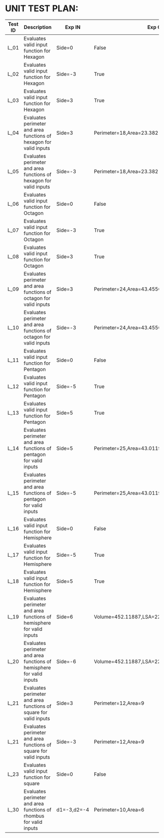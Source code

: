 # UNIT TEST PLAN:


| **Test ID** | **Description**                                              | **Exp IN** | **Exp OUT** | **Actual Out** |**Status**|**Type Of Test**  |    
|-------------|--------------------------------------------------------------|------------|-------------|----------------|------------------|---|
|  L_01       |Evaluates valid input function for Hexagon|  Side=0 |False|False|PASS|Scenario based |
|  L_02       |Evaluates valid input function for Hexagon|  Side=-3 |True|True|PASS|Scenario based |
|  L_03       |Evaluates valid input function for Hexagon|  Side=3 |True|True|PASS|Scenario based |
|  L_04       |Evaluates perimeter and area functions of hexagon for valid inputs|  Side=3 |Perimeter=18,Area=23.382|Perimeter=18,Area=23.382|PASS|Requirement based |
|  L_05       |Evaluates perimeter and area functions of hexagon for valid inputs|  Side=-3 |Perimeter=18,Area=23.382|Perimeter=18,Area=23.382|PASS|Requirement based |
|  L_06       |Evaluates valid input function for Octagon|  Side=0 |False|False|PASS|Scenario based |
|  L_07       |Evaluates valid input function for Octagon|  Side=-3 |True|True|PASS|Scenario based |
|  L_08       |Evaluates valid input function for Octagon|  Side=3 |True|True|PASS|Scenario based |
|  L_09       |Evaluates perimeter and area functions of octagon for valid inputs|  Side=3 |Perimeter=24,Area=43.4556|Perimeter=24,Area=43.4556|PASS|Requirement based |
|  L_10       |Evaluates perimeter and area functions of octagon for valid inputs|  Side=-3 |Perimeter=24,Area=43.4556|Perimeter=24,Area=43.4556|PASS|Requirement based |
|  L_11       |Evaluates valid input function for Pentagon|  Side=0 |False|False|PASS|Scenario based |
|  L_12       |Evaluates valid input function for Pentagon|  Side=-5 |True|True|PASS|Scenario based |
|  L_13       |Evaluates valid input function for Pentagon|  Side=5 |True|True|PASS|Scenario based |
|  L_14       |Evaluates perimeter and area functions of pentagon for valid inputs|  Side=5 |Perimeter=25,Area=43.011925|Perimeter=25,Area=43.011925|PASS|Requirement based |
|  L_15       |Evaluates perimeter and area functions of pentagon for valid inputs|  Side=-5 |Perimeter=25,Area=43.011925|Perimeter=25,Area=43.011925|PASS|Requirement based |
|  L_16       |Evaluates valid input function for Hemisphere|  Side=0 |False|False|PASS|Scenario based |
|  L_17       |Evaluates valid input function for Hemisphere|  Side=-5 |True|True|PASS|Scenario based |
|  L_18       |Evaluates valid input function for Hemisphere|  Side=5 |True|True|PASS|Scenario based |
|  L_19       |Evaluates perimeter and area functions of hemisphere for valid inputs|  Side=6 |Volume=452.11887,LSA=226.28572,TSA=339.42856|Volume=452.11887,LSA=226.28572,TSA=339.42856|PASS|Requirement based |
|  L_20       |Evaluates perimeter and area functions of hemisphere for valid inputs|  Side=-6 |Volume=452.11887,LSA=226.28572,TSA=339.42856|Volume=452.11887,LSA=226.28572,TSA=339.42856|PASS|Requirement based |
| L_21 |Evaluates perimeter and area functions of square for valid inputs| Side=3 |Perimeter=12,Area=9|Perimeter=12,Area=9|PASS|Requirement based |
| L_21 |Evaluates perimeter and area functions of square for valid inputs| Side=-3 |Perimeter=12,Area=9|Perimeter=12,Area=9|PASS|Requirement based |
| L_23 |Evaluates valid input function for square| Side=0 |False|False|PASS|Scenario based | | L_24 |Evaluates valid input function for square| Side=-3 |True|True|PASS|Scenario based | | L_25 |Evaluates valid input function for square| Side=3 |True|True|PASS|Scenario based | | L_26 |Evaluates valid input function for rhombus| d1=0,d2=0 |False|False|PASS|Scenario based | | L_27 |Evaluates valid input function for rhombus| d1=-3,d2=-4 |True|True|PASS|Scenario based | | L_28 |Evaluates valid input function for rhombus| d1=3,d2=4 |True|True|PASS|Scenario based | | L_29 |Evaluates perimeter and area functions of rhombus for valid inputs| d1=3,d2=4 |Perimeter=10,Area=6|Perimeter=10,Area=6|PASS|Requirement based |
| L_30 |Evaluates perimeter and area functions of rhombus for valid inputs| d1=-3,d2=-4 |Perimeter=10,Area=6|Perimeter=10,Area=6|PASS|Requirement based |

